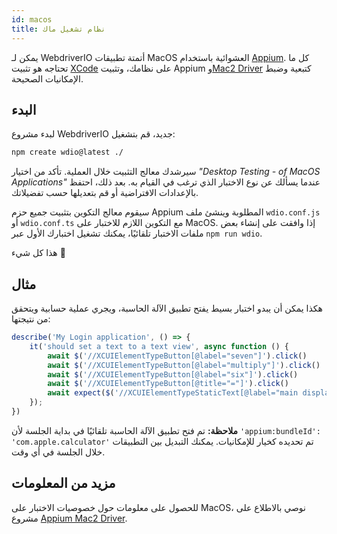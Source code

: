 ```yaml
---
id: macos
title: نظام تشغيل ماك
---
```


يمكن لـ WebdriverIO أتمتة تطبيقات MacOS العشوائية باستخدام [Appium](https://appium.io/docs/en/2.0/). كل ما تحتاجه هو تثبيت [XCode](https://developer.apple.com/xcode/) على نظامك، وتثبيت Appium و[Mac2 Driver](https://github.com/appium/appium-mac2-driver) كتبعية وضبط الإمكانيات الصحيحة.

## البدء

لبدء مشروع WebdriverIO جديد، قم بتشغيل:

```sh
npm create wdio@latest ./
```

سيرشدك معالج التثبيت خلال العملية. تأكد من اختيار _"Desktop Testing - of MacOS Applications"_ عندما يسألك عن نوع الاختبار الذي ترغب في القيام به. بعد ذلك، احتفظ بالإعدادات الافتراضية أو قم بتعديلها حسب تفضيلاتك.

سيقوم معالج التكوين بتثبيت جميع حزم Appium المطلوبة وينشئ ملف `wdio.conf.js` أو `wdio.conf.ts` مع التكوين اللازم للاختبار على MacOS. إذا وافقت على إنشاء بعض ملفات الاختبار تلقائيًا، يمكنك تشغيل اختبارك الأول عبر `npm run wdio`.

<CreateMacOSProjectAnimation />

هذا كل شيء 🎉

## مثال

هكذا يمكن أن يبدو اختبار بسيط يفتح تطبيق الآلة الحاسبة، ويجري عملية حسابية ويتحقق من نتيجتها:

```js
describe('My Login application', () => {
    it('should set a text to a text view', async function () {
        await $('//XCUIElementTypeButton[@label="seven"]').click()
        await $('//XCUIElementTypeButton[@label="multiply"]').click()
        await $('//XCUIElementTypeButton[@label="six"]').click()
        await $('//XCUIElementTypeButton[@title="="]').click()
        await expect($('//XCUIElementTypeStaticText[@label="main display"]')).toHaveText('42')
    });
})
```

__ملاحظة:__ تم فتح تطبيق الآلة الحاسبة تلقائيًا في بداية الجلسة لأن `'appium:bundleId': 'com.apple.calculator'` تم تحديده كخيار للإمكانيات. يمكنك التبديل بين التطبيقات خلال الجلسة في أي وقت.

## مزيد من المعلومات

للحصول على معلومات حول خصوصيات الاختبار على MacOS، نوصي بالاطلاع على مشروع [Appium Mac2 Driver](https://github.com/appium/appium-mac2-driver).